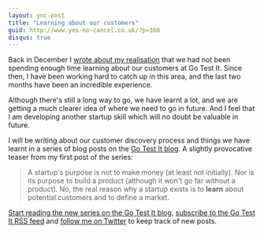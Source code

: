 ```yaml
---
layout: ync-post
title: "Learning about our customers"
guid: http://www.yes-no-cancel.co.uk/?p=368
disqus: true
---
```


Back in December I
[wrote about my realisation](/2009/12/31/how-we-totally-ignored-our-customers.html) that we had not been
spending enough time learning about our customers at Go Test It. Since then, I have been working
hard to catch up in this area, and the last two months have been an incredible experience.

Although there's still a long way to go, we have learnt a lot, and we are getting a much clearer idea of
where we need to go in future. And I feel that I am developing another startup skill which will no
doubt be valuable in future.

I will be writing about our customer discovery process and things we
have learnt in a series of blog posts on the
[Go Test It blog](http://go-test.it/blog). A slightly provocative teaser from my first post of the
series:

> A startup's purpose is not to make money (at least not initially). Nor is its
> purpose to build a product (although it won't go far without a product). No, the real reason why a
> startup exists is to **learn** about potential customers and to define a market.

[Start reading the new series on the Go Test It blog](http://go-test.it/blog/2010/02/22/learning-about-our-customers.html),
[subscribe to the Go Test It RSS feed](http://feeds.feedburner.com/gotestit) and
[follow me on Twitter](http://twitter.com/martinkl) to keep track of new posts.
